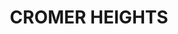 ---
lastmod: '2025-04-06T06:05:20+00:00'
latitude: -33.748914
layout: suburb
longitude: 151.279999
postcode: '2099'
state: NSW
title: CROMER HEIGHTS
url: /nsw/cromer-heights/
---